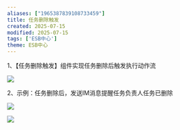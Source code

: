 ```yaml
---
aliases: ["1965387839108733459"]
title: 任务删除触发
created: 2025-07-15
modified: 2025-07-15
tags: ['ESB中心']
theme: ESB中心
---
```


1、【任务删除触发】组件实现任务删除后触发执行动作流

![](b3345ba28907a1e669bab3c365ed402d.jpg)

2、示例：任务删除后，发送IM消息提醒任务负责人任务已删除

![](f6f360b2c453e151b996c662458956a1.jpg)

![](a7396095d9df023c62a62cc6c1641810.jpg)